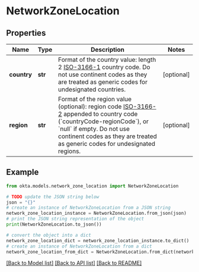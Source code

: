 # NetworkZoneLocation


## Properties

Name | Type | Description | Notes
------------ | ------------- | ------------- | -------------
**country** | **str** | Format of the country value: length 2 [ISO-3166-1](https://en.wikipedia.org/wiki/ISO_3166-1_alpha-2) country code. Do not use continent codes as they are treated as generic codes for undesignated countries. | [optional] 
**region** | **str** | Format of the region value (optional): region code [ISO-3166-2](https://en.wikipedia.org/wiki/ISO_3166-2) appended to country code (&#x60;countryCode-regionCode&#x60;), or &#x60;null&#x60; if empty. Do not use continent codes as they are treated as generic codes for undesignated regions. | [optional] 

## Example

```python
from okta.models.network_zone_location import NetworkZoneLocation

# TODO update the JSON string below
json = "{}"
# create an instance of NetworkZoneLocation from a JSON string
network_zone_location_instance = NetworkZoneLocation.from_json(json)
# print the JSON string representation of the object
print(NetworkZoneLocation.to_json())

# convert the object into a dict
network_zone_location_dict = network_zone_location_instance.to_dict()
# create an instance of NetworkZoneLocation from a dict
network_zone_location_from_dict = NetworkZoneLocation.from_dict(network_zone_location_dict)
```
[[Back to Model list]](../README.md#documentation-for-models) [[Back to API list]](../README.md#documentation-for-api-endpoints) [[Back to README]](../README.md)


